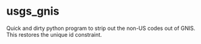 # usgs_gnis
Quick and dirty python program to strip out the non-US codes out of GNIS.  This restores the unique id constraint.

